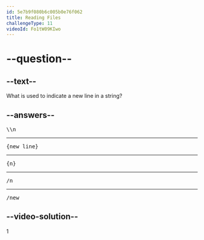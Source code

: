 ```yaml
---
id: 5e7b9f080b6c005b0e76f062
title: Reading Files
challengeType: 11
videoId: Fo1tW09KIwo
---
```


# --question--

## --text--

What is used to indicate a new line in a string?

## --answers--

<pre>\\n</pre>

---

<pre>{new_line}</pre>

---

<pre>{n}</pre>

---

<pre>/n</pre>

---

<pre>/new</pre>

## --video-solution--

1

